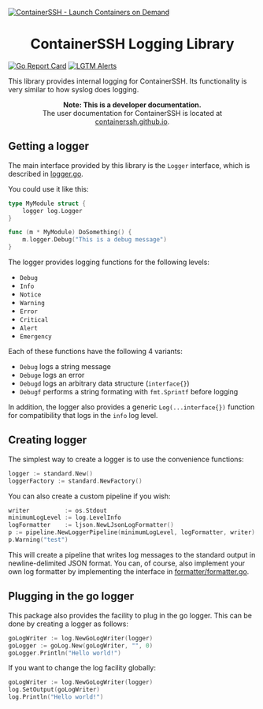 [![ContainerSSH - Launch Containers on Demand](https://containerssh.github.io/images/logo-for-embedding.svg)](https://containerssh.github.io/)

<!--suppress HtmlDeprecatedAttribute -->
<h1 align="center">ContainerSSH Logging Library</h1>

[![Go Report Card](https://goreportcard.com/badge/github.com/containerssh/log?style=for-the-badge)](https://goreportcard.com/report/github.com/containerssh/log)
[![LGTM Alerts](https://img.shields.io/lgtm/alerts/github/ContainerSSH/log?style=for-the-badge)](https://lgtm.com/projects/g/ContainerSSH/log/)


This library provides internal logging for ContainerSSH. Its functionality is very similar to how syslog does logging.

<p align="center"><strong>Note: This is a developer documentation.</strong><br />The user documentation for ContainerSSH is located at <a href="https://containerssh.github.io">containerssh.github.io</a>.</p>

## Getting a logger

The main interface provided by this library is the `Logger` interface, which is described in [logger.go](logger.go).

You could use it like this:

```go
type MyModule struct {
    logger log.Logger 
}

func (m * MyModule) DoSomething() {
    m.logger.Debug("This is a debug message")
}
```

The logger provides logging functions for the following levels:

- `Debug`
- `Info`
- `Notice`
- `Warning`
- `Error`
- `Critical`
- `Alert`
- `Emergency`

Each of these functions have the following 4 variants:

- `Debug` logs a string message
- `Debuge` logs an error
- `Debugd` logs an arbitrary data structure (`interface{}`)
- `Debugf` performs a string formating with `fmt.Sprintf` before logging

In addition, the logger also provides a generic `Log(...interface{})` function for compatibility that logs in the `info` log level.

## Creating logger

The simplest way to create a logger is to use the convenience functions:

```go
logger := standard.New()
loggerFactory := standard.NewFactory()
```

You can also create a custom pipeline if you wish:

```go
writer          := os.Stdout
minimumLogLevel := log.LevelInfo
logFormatter    := ljson.NewLJsonLogFormatter()
p := pipeline.NewLoggerPipeline(minimumLogLevel, logFormatter, writer)
p.Warning("test") 
```

This will create a pipeline that writes log messages to the standard output in newline-delimited JSON format. You can, of course, also implement your own log formatter by implementing the interface in [formatter/formatter.go](formatter/formatter.go).

## Plugging in the go logger

This package also provides the facility to plug in the go logger. This can be done by creating a logger as follows:

```go
goLogWriter := log.NewGoLogWriter(logger)
goLogger := goLog.New(goLogWriter, "", 0)
goLogger.Println("Hello world!")
```

If you want to change the log facility globally:

```go
goLogWriter := log.NewGoLogWriter(logger)
log.SetOutput(goLogWriter)
log.Println("Hello world!")
```
